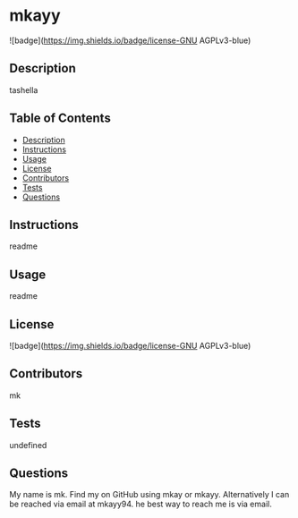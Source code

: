 
  # mkayy

  ![badge](https://img.shields.io/badge/license-GNU AGPLv3-blue)

  ## Description
  tashella

  ## Table of Contents
  - [Description](#description)
  - [Instructions](#instructions)
  - [Usage](#usage)
  - [License](#license)
  - [Contributors](#contributors)
  - [Tests](#tests)
  - [Questions](#questions)

  ## Instructions 
  readme

  ## Usage
  readme

  ## License
  ![badge](https://img.shields.io/badge/license-GNU AGPLv3-blue)

  ## Contributors
  mk

  ## Tests
  undefined

  ## Questions
  My name is mk. Find my on GitHub using mkay or mkayy. 
  Alternatively I can be reached via email at mkayy94.
  he best way to reach me is via email.
